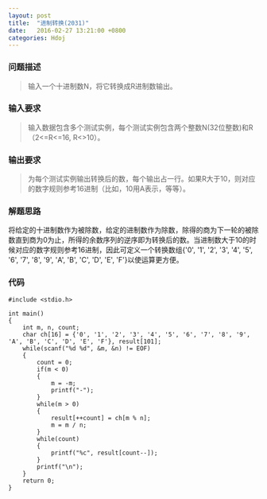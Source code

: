 ```yaml
---
layout: post
title:  "进制转换(2031)"
date:   2016-02-27 13:21:00 +0800
categories: Hdoj
---
```

### __问题描述__
> 输入一个十进制数N，将它转换成R进制数输出。

### __输入要求__
> 输入数据包含多个测试实例，每个测试实例包含两个整数N(32位整数)和R（2<=R<=16, R<>10）。

### __输出要求__
> 为每个测试实例输出转换后的数，每个输出占一行。如果R大于10，则对应的数字规则参考16进制（比如，10用A表示，等等）。

### __解题思路__
将给定的十进制数作为被除数，给定的进制数作为除数，除得的商为下一轮的被除数直到商为0为止，所得的余数序列的逆序即为转换后的数。当进制数大于10的时候对应的数字规则参考16进制，因此可定义一个转换数组{'0', '1', '2', '3', '4', '5', '6', '7', '8', '9', 'A', 'B', 'C', 'D', 'E', 'F'}以使运算更方便。

### __代码__
	#include <stdio.h>

	int main()
	{
	    int m, n, count;
	    char ch[16] = {'0', '1', '2', '3', '4', '5', '6', '7', '8', '9', 'A', 'B', 'C', 'D', 'E', 'F'}, result[101];
	    while(scanf("%d %d", &m, &n) != EOF)
	    {
	        count = 0;
	        if(m < 0)
	        {
	            m = -m;
	            printf("-");
	        }
	        while(m > 0)
	        {
	            result[++count] = ch[m % n];
	            m = m / n;
	        }
	        while(count)
	        {
	            printf("%c", result[count--]);
	        }
	        printf("\n");
	    }
	    return 0;
	}